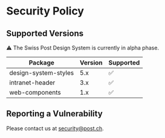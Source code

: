 # Security Policy

## Supported Versions

⚠️ The Swiss Post Design System is currently in alpha phase.

| Package                   | Version | Supported          |
| ------------------------- | ------- | ------------------ |
| design-system-styles      | 5.x     | :white_check_mark: |
| intranet-header           | 3.x     | :white_check_mark: |
| web-components            | 1.x     | :white_check_mark: |

## Reporting a Vulnerability

Please contact us at [security@post.ch](mailto:security@post.ch).
